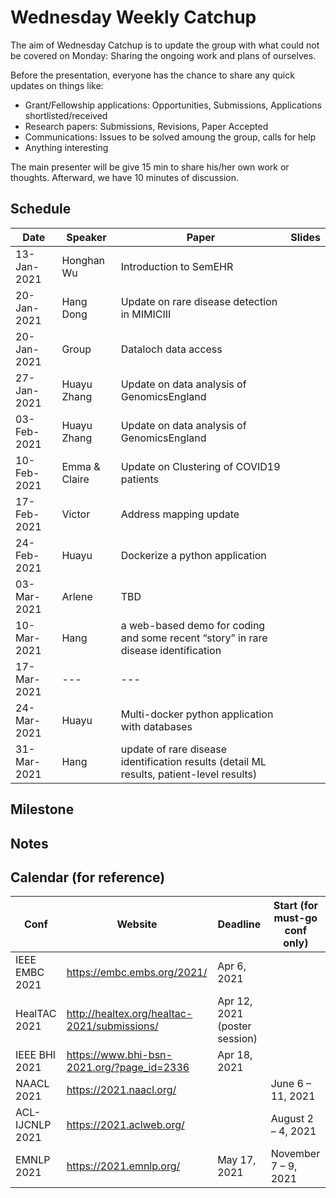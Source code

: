 # Wednesday Weekly Catchup

The aim of Wednesday Catchup is to update the group with what could not be covered on Monday: Sharing the ongoing work and plans of ourselves.

Before the presentation, everyone has the chance to share any quick updates on things like:
* Grant/Fellowship applications: Opportunities, Submissions, Applications shortlisted/received
* Research papers: Submissions, Revisions, Paper Accepted
* Communications: Issues to be solved amoung the group, calls for help
* Anything interesting


The main presenter will be give 15 min to share his/her own work or thoughts. Afterward, we have 10 minutes of discussion.

## Schedule

| Date       | Speaker   | Paper                                                                                                                                              | Slides |
|------------|-----------|----------------------------------------------------------------------------------------------------------------------------------------------------|--------|
| 13-Jan-2021 | Honghan Wu | Introduction to SemEHR|  |
| 20-Jan-2021 | Hang Dong | Update on rare disease detection in MIMICIII |  | 
| 20-Jan-2021 | Group | Dataloch data access |   |
| 27-Jan-2021 | Huayu Zhang | Update on data analysis of GenomicsEngland |  |
| 03-Feb-2021 | Huayu Zhang | Update on data analysis of GenomicsEngland |  |
| 10-Feb-2021 | Emma & Claire | Update on Clustering of COVID19 patients |  |
| 17-Feb-2021 | Victor | Address mapping update |  |
| 24-Feb-2021 | Huayu | Dockerize a python application |  |
| 03-Mar-2021 | Arlene | TBD |  |
| 10-Mar-2021 | Hang | a web-based demo for coding and some recent “story” in rare disease identification |  |
| 17-Mar-2021 | --- | --- |  | 
| 24-Mar-2021 | Huayu | Multi-docker python application with databases |  | 
| 31-Mar-2021 | Hang | update of rare disease identification results (detail ML results, patient-level results) | |

## Milestone


## Notes

## Calendar (for reference)
| Conf      | Website   | Deadline | Start (for must-go conf only)|
|------------|----------------------------------------------------------------------------------------------------------------------------------------------------|--------|--------|
|IEEE EMBC 2021| https://embc.embs.org/2021/| Apr 6, 2021| |
|HealTAC 2021| http://healtex.org/healtac-2021/submissions/| Apr 12, 2021 (poster session)| |
|IEEE BHI 2021| https://www.bhi-bsn-2021.org/?page_id=2336| Apr 18, 2021| |
|NAACL 2021| https://2021.naacl.org/ | | June 6 – 11, 2021 |
|ACL-IJCNLP 2021| https://2021.aclweb.org/ | | August 2 – 4, 2021 |
|EMNLP 2021| https://2021.emnlp.org/ | May 17, 2021 | November 7 – 9, 2021 |
